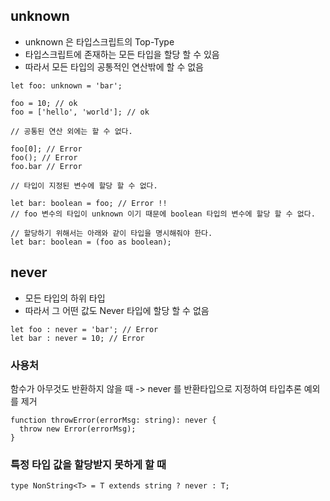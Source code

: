## unknown

- unknown 은 타입스크립트의 Top-Type
- 타입스크립트에 존재하는 모든 타입을 할당 할 수 있음
- 따라서 모든 타입의 공통적인 연산밖에 할 수 없음

```
let foo: unknown = 'bar';

foo = 10; // ok
foo = ['hello', 'world']; // ok

// 공통된 연산 외에는 할 수 없다. 

foo[0]; // Error 
foo(); // Error 
foo.bar // Error 

// 타입이 지정된 변수에 할당 할 수 없다. 

let bar: boolean = foo; // Error !! 
// foo 변수의 타입이 unknown 이기 때문에 boolean 타입의 변수에 할당 할 수 없다.

// 할당하기 위해서는 아래와 같이 타입을 명시해줘야 한다.
let bar: boolean = (foo as boolean);
```

## never

- 모든 타입의 하위 타입
- 따라서 그 어떤 값도 Never 타입에 할당 할 수 없음

```
let foo : never = 'bar'; // Error
let bar : never = 10; // Error 
```

### 사용처

함수가 아무것도 반환하지 않을 때 -> never 를 반환타입으로 지정하여 타입추론 예외를 제거

```
function throwError(errorMsg: string): never { 
  throw new Error(errorMsg); 
} 
```

### 특정 타입 값을 할당받지 못하게 할 때

```
type NonString<T> = T extends string ? never : T;
```
